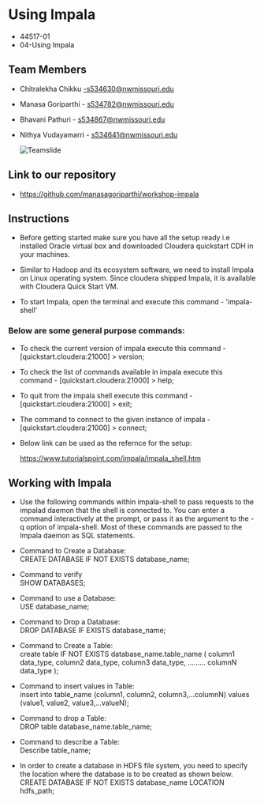 # Using Impala
- 44517-01
- 04-Using Impala

## Team Members
- Chitralekha Chikku -s534630@nwmissouri.edu
- Manasa Goriparthi - s534782@nwmissouri.edu
- Bhavani Pathuri - s534867@nwmissouri.edu
- Nithya Vudayamarri - s534641@nwmissouri.edu

  ![Teamslide](https://github.com/manasagoriparthi/workshop-impala/blob/master/teammembers.PNG)

## Link to our repository
- https://github.com/manasagoriparthi/workshop-impala

## Instructions
- Before getting started make sure you have all the setup ready i.e installed Oracle virtual box and downloaded Cloudera quickstart CDH   in your machines.

- Similar to Hadoop and its ecosystem software, we need to install Impala on Linux operating system. Since cloudera shipped Impala, it     is available with Cloudera Quick Start VM.

- To start Impala, open the terminal and execute this command - 'impala-shell' 
### Below are some general purpose commands:
- To check the current version of impala execute this command - [quickstart.cloudera:21000] > version;
- To check the list of commands available in impala execute this command - [quickstart.cloudera:21000] > help;
- To quit from the impala shell execute this command - [quickstart.cloudera:21000] > exit; 
- The command to connect to the given instance of impala - [quickstart.cloudera:21000] > connect; 

- Below link can be used as the refernce for the setup: 

   https://www.tutorialspoint.com/impala/impala_shell.htm
   
## Working with Impala
- Use the following commands within impala-shell to pass requests to the impalad daemon that the shell is connected to. You can enter a   command interactively at the prompt, or pass it as the argument to the -q option of impala-shell. Most of these commands are passed to   the Impala daemon as SQL statements.

- Command to Create a Database:                                                                                                         
  CREATE DATABASE IF NOT EXISTS database_name;
  
- Command to verify                                                                                                                     
  SHOW DATABASES;
  
- Command to use a Database:                                                                                                             
  USE database_name;
  
- Command to Drop a Database:                                                                                                           
  DROP DATABASE IF EXISTS database_name;
  
- Command to Create a Table:                                                                                                             
  create table IF NOT EXISTS database_name.table_name (
   column1 data_type,
   column2 data_type,
   column3 data_type,
   ………
   columnN data_type
);

- Command to insert values in Table:                                                                                                     
  insert into table_name (column1, column2, column3,...columnN)
  values (value1, value2, value3,...valueN);
  
- Command to drop a Table:                                                                                                               
  DROP table database_name.table_name;
  
- Command to describe a Table:                                                                                                           
  Describe table_name;
  
- In order to create a database in HDFS file system, you need to specify the location where the database is to be created as shown         below.                                                                                                                                 
  CREATE DATABASE IF NOT EXISTS database_name LOCATION hdfs_path;
  




